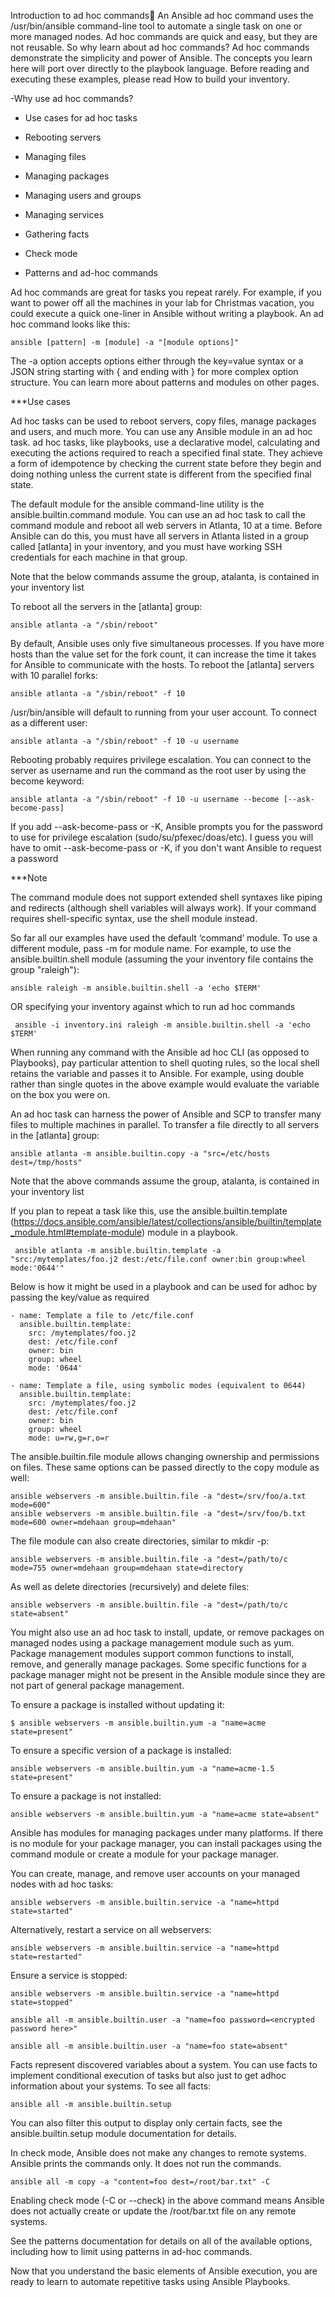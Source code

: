 Introduction to ad hoc commands
An Ansible ad hoc command uses the /usr/bin/ansible command-line tool to automate a single task on one or more managed nodes. 
Ad hoc commands are quick and easy, but they are not reusable. So why learn about ad hoc commands? 
Ad hoc commands demonstrate the simplicity and power of Ansible. 
The concepts you learn here will port over directly to the playbook language. 
Before reading and executing these examples, please read How to build your inventory.

-Why use ad hoc commands?

- Use cases for ad hoc tasks
 
- Rebooting servers

- Managing files

- Managing packages

- Managing users and groups

- Managing services

- Gathering facts

- Check mode

- Patterns and ad-hoc commands


<!--Why use ad hoc commands?-->
Ad hoc commands are great for tasks you repeat rarely. 
For example, if you want to power off all the machines in your lab for Christmas vacation, you could execute a quick one-liner in Ansible without writing a playbook. 
An ad hoc command looks like this:

    ansible [pattern] -m [module] -a "[module options]"
    
The -a option accepts options either through the key=value syntax or a JSON string starting with { and ending with } for more complex option structure. 
You can learn more about patterns and modules on other pages.

***Use cases

Ad hoc tasks can be used to reboot servers, copy files, manage packages and users, and much more. 
You can use any Ansible module in an ad hoc task. ad hoc tasks, like playbooks, use a declarative model, calculating and executing the actions required to reach a specified final state. 
They achieve a form of idempotence by checking the current state before they begin and doing nothing unless the current state is different from the specified final state.

<!--Rebooting servers-->
The default module for the ansible command-line utility is the ansible.builtin.command module. 
You can use an ad hoc task to call the command module and reboot all web servers in Atlanta, 10 at a time. 
Before Ansible can do this, you must have all servers in Atlanta listed in a group called [atlanta] in your inventory, 
and you must have working SSH credentials for each machine in that group. 

Note that the below commands assume the group, atalanta, is contained in your inventory list

To reboot all the servers in the [atlanta] group:

    ansible atlanta -a "/sbin/reboot"
    
By default, Ansible uses only five simultaneous processes. If you have more hosts than the value set for the fork count, 
it can increase the time it takes for Ansible to communicate with the hosts. To reboot the [atlanta] servers with 10 parallel forks:

    ansible atlanta -a "/sbin/reboot" -f 10
    
/usr/bin/ansible will default to running from your user account. To connect as a different user:

    ansible atlanta -a "/sbin/reboot" -f 10 -u username
    
Rebooting probably requires privilege escalation. You can connect to the server as username and run the command as the root user by using the become keyword:

    ansible atlanta -a "/sbin/reboot" -f 10 -u username --become [--ask-become-pass]
    
If you add --ask-become-pass or -K, Ansible prompts you for the password to use for privilege escalation (sudo/su/pfexec/doas/etc). 
I guess you will have to omit --ask-become-pass or -K, if you don't want Ansible to request a password

***Note

The command module does not support extended shell syntaxes like piping and redirects (although shell variables will always work). 
If your command requires shell-specific syntax, use the shell module instead.

So far all our examples have used the default ‘command’ module. To use a different module, pass -m for module name. For example, to use the ansible.builtin.shell module (assuming the your inventory file contains the group "raleigh"):

    ansible raleigh -m ansible.builtin.shell -a 'echo $TERM'
    
OR specifying your inventory against which to run ad hoc commands

     ansible -i inventory.ini raleigh -m ansible.builtin.shell -a 'echo $TERM'
    
When running any command with the Ansible ad hoc CLI (as opposed to Playbooks), pay particular attention to shell quoting rules, so the local shell retains the variable and passes it to Ansible. 
For example, using double rather than single quotes in the above example would evaluate the variable on the box you were on.

<!--Managing files-->
An ad hoc task can harness the power of Ansible and SCP to transfer many files to multiple machines in parallel. 
To transfer a file directly to all servers in the [atlanta] group:

    ansible atlanta -m ansible.builtin.copy -a "src=/etc/hosts dest=/tmp/hosts"
    
Note that the above commands assume the group, atalanta, is contained in your inventory list

If you plan to repeat a task like this, use the ansible.builtin.template (https://docs.ansible.com/ansible/latest/collections/ansible/builtin/template_module.html#template-module) module in a playbook. 

     ansible atlanta -m ansible.builtin.template -a "src:/mytemplates/foo.j2 dest:/etc/file.conf owner:bin group:wheel mode:'0644'"
     
     
Below is how it might be used in a playbook and can be  used for adhoc by passing the key/value as required

    - name: Template a file to /etc/file.conf
      ansible.builtin.template:
        src: /mytemplates/foo.j2
        dest: /etc/file.conf
        owner: bin
        group: wheel
        mode: '0644'
        
    - name: Template a file, using symbolic modes (equivalent to 0644)
      ansible.builtin.template:
        src: /mytemplates/foo.j2
        dest: /etc/file.conf
        owner: bin
        group: wheel
        mode: u=rw,g=r,o=r

The ansible.builtin.file module allows changing ownership and permissions on files. These same options can be passed directly to the copy module as well:

    ansible webservers -m ansible.builtin.file -a "dest=/srv/foo/a.txt mode=600"
    ansible webservers -m ansible.builtin.file -a "dest=/srv/foo/b.txt mode=600 owner=mdehaan group=mdehaan"
    
The file module can also create directories, similar to mkdir -p:

    ansible webservers -m ansible.builtin.file -a "dest=/path/to/c mode=755 owner=mdehaan group=mdehaan state=directory
    
As well as delete directories (recursively) and delete files:

    ansible webservers -m ansible.builtin.file -a "dest=/path/to/c state=absent"
    
<!--Managing packages-->
You might also use an ad hoc task to install, update, or remove packages on managed nodes using a package management module such as yum. 
Package management modules support common functions to install, remove, and generally manage packages. 
Some specific functions for a package manager might not be present in the Ansible module since they are not part of general package management.

To ensure a package is installed without updating it:

    $ ansible webservers -m ansible.builtin.yum -a "name=acme state=present"
    
To ensure a specific version of a package is installed:

    ansible webservers -m ansible.builtin.yum -a "name=acme-1.5 state=present"
    
To ensure a package is not installed:

    ansible webservers -m ansible.builtin.yum -a "name=acme state=absent"
    
Ansible has modules for managing packages under many platforms. If there is no module for your package manager, you can install packages using the command module or create a module for your package manager.

<!--Managing services-->
You can create, manage, and remove user accounts on your managed nodes with ad hoc tasks:

    ansible webservers -m ansible.builtin.service -a "name=httpd state=started"
    
Alternatively, restart a service on all webservers:

    ansible webservers -m ansible.builtin.service -a "name=httpd state=restarted"
    
Ensure a service is stopped:

    ansible webservers -m ansible.builtin.service -a "name=httpd state=stopped"
    
<!--Managing users and groups-->

    ansible all -m ansible.builtin.user -a "name=foo password=<encrypted password here>"

    ansible all -m ansible.builtin.user -a "name=foo state=absent"
    
<!--Gathering facts-->
Facts represent discovered variables about a system. You can use facts to implement conditional execution of tasks but also just to get adhoc information about your systems. To see all facts:

    ansible all -m ansible.builtin.setup
    
You can also filter this output to display only certain facts, see the ansible.builtin.setup module documentation for details.

<!--Check mode-->
In check mode, Ansible does not make any changes to remote systems. Ansible prints the commands only. It does not run the commands.

    ansible all -m copy -a "content=foo dest=/root/bar.txt" -C
    
Enabling check mode (-C or --check) in the above command means Ansible does not actually create or update the /root/bar.txt file on any remote systems.

<!--Patterns and ad-hoc commands-->
See the patterns documentation for details on all of the available options, including how to limit using patterns in ad-hoc commands.

Now that you understand the basic elements of Ansible execution, you are ready to learn to automate repetitive tasks using Ansible Playbooks.